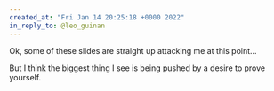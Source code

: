 ```yaml
---
created_at: "Fri Jan 14 20:25:18 +0000 2022"
in_reply_to: @leo_guinan
---
```


Ok, some of these slides are straight up attacking me at this point...

But I think the biggest thing I see is being pushed by a desire to prove yourself.